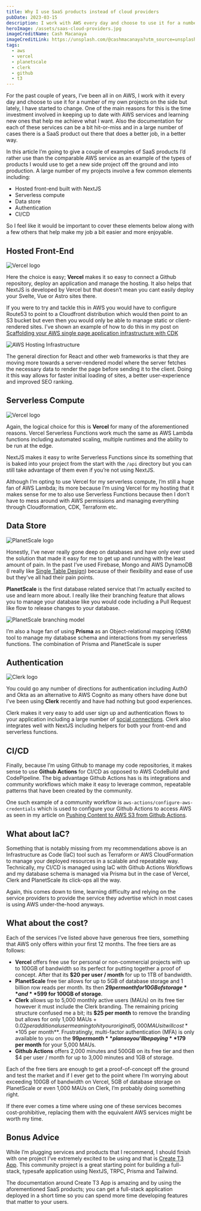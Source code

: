 ```yaml
---
title: Why I use SaaS products instead of cloud providers
pubDate: 2023-03-15
description: I work with AWS every day and choose to use it for a number of my own projects but lately I've started to change. Lets explore some SaaS products out there that will do a better job, in a better way.
heroImage: /assets/saas-cloud-providers.jpg
imageCreditName: Cash Macanaya
imageCreditLink: https://unsplash.com/@cashmacanaya?utm_source=unsplash&utm_medium=referral&utm_content=creditCopyText
tags:
  - aws
  - vercel
  - planetscale
  - clerk
  - github
  - t3
---
```


For the past couple of years, I’ve been all in on AWS, I work with it every day and choose to use it for a number of my own projects on the side but lately, I have started to change. One of the main reasons for this is the time investment involved in keeping up to date with AWS services and learning new ones that help me achieve what I want. Also the documentation for each of these services can be a bit hit-or-miss and in a large number of cases there is a SaaS product out there that does a better job, in a better way.

In this article I’m going to give a couple of examples of SaaS products I’d rather use than the comparable AWS service as an example of the types of products I would use to get a new side project off the ground and into production. A large number of my projects involve a few common elements including:

- Hosted front-end built with NextJS
- Serverless compute
- Data store
- Authentication
- CI/CD

So I feel like it would be important to cover these elements below along with a few others that help make my job a bit easier and more enjoyable.

## Hosted Front-End

<img src="/assets/Vercel_logo_black.svg" alt="Vercel logo" style="max-width: 500px">

Here the choice is easy; **Vercel** makes it so easy to connect a Github repository, deploy an application and manage the hosting. It also helps that NextJS is developed by Vercel but that doesn’t mean you cant easily deploy your Svelte, Vue or Astro sites there.

If you were to try and tackle this in AWS you would have to configure Route53 to point to a Cloudfront distribution which would then point to an S3 bucket but even then you would only be able to manage static or client-rendered sites. I've shown an example of how to do this in my post on [Scaffolding your AWS single page application infrastructure with CDK](/blog/scaffolding-your-aws-single-page-application-infrastructure-with-cdk)

![AWS Hosting Infrastructure](/assets/cdk-hosting-infrastructure.png)

The general direction for React and other web frameworks is that they are moving more towards a server-rendered model where the server fetches the necessary data to render the page before sending it to the client. Doing it this way allows for faster initial loading of sites, a better user-experience and improved SEO ranking.

## Serverless Compute

<img src="/assets/Vercel_logo_black.svg" alt="Vercel logo" style="max-width: 500px">

Again, the logical choice for this is **Vercel** for many of the aforementioned reasons. Vercel Serverless Functions work much the same as AWS Lambda functions including automated scaling, multiple runtimes and the ability to be run at the edge.

NextJS makes it easy to write Serverless Functions since its something that is baked into your project from the start with the `/api` directory but you can still take advantage of them even if you’re not using NextJS.

Although I’m opting to use Vercel for my serverless compute, I’m still a huge fan of AWS Lambda; its more because I’m using Vercel for my hosting that it makes sense for me to also use Serverless Functions because then I don’t have to mess around with AWS permissions and managing everything through Cloudformation, CDK, Terraform etc.

## Data Store

<img src="/assets/planetscale-logo.png" alt="PlanetScale logo" style="max-width: 500px">

Honestly, I’ve never really gone deep on databases and have only ever used the solution that made it easy for me to get up and running with the least amount of pain. In the past I’ve used Firebase, Mongo and AWS DynamoDB (I really like [Single Table Design](https://aws.amazon.com/blogs/compute/creating-a-single-table-design-with-amazon-dynamodb/)) because of their flexibility and ease of use but they’ve all had their pain points.

**PlanetScale** is the first database related service that I’m actually excited to use and learn more about. I really like their branching feature that allows you to manage your database like you would code including a Pull Request like flow to release changes to your database.

![PlanetScale branching model](https://planetscale-images.imgix.net/assets/docs/concepts/branching/diagram.png)

I’m also a huge fan of using **Prisma** as an Object-relational mapping (ORM) tool to manage my database schema and interactions from my serverless functions. The combination of Prisma and PlanetScale is super

## Authentication

<img src="/assets/clerk-logo.svg" alt="Clerk logo" style="max-width: 500px">

You could go any number of directions for authentication including Auth0 and Okta as an alternative to AWS Cognito as many others have done but I’ve been using **Clerk** recently and have had nothing but good experiences.

Clerk makes it very easy to add user sign up and authentication flows to your application including a large number of [social connections](https://clerk.dev/docs/authentication/social-connections-oauth). Clerk also integrates well with NextJS including helpers for both your front-end and serverless functions.

## CI/CD

Finally, because I’m using Github to manage my code repositories, it makes sense to use **Github Actions** for CI/CD as opposed to AWS CodeBuild and CodePipeline. The big advantage Github Actions has is its integrations and community workflows which make it easy to leverage common, repeatable patterns that have been created by the community.

One such example of a community workflow is `aws-actions/configure-aws-credentials` which is used to configure your Github Actions to access AWS as seen in my article on [Pushing Content to AWS S3 from Github Actions](https://www.timveletta.com/blog/pushing-content-to-s3-from-github-actions).

## What about IaC?

Something that is notably missing from my recommendations above is an Infrastructure as Code (IaC) tool such as Terraform or AWS CloudFormation to manage your deployed resources in a scalable and repeatable way. Technically, my CI/CD is managed using IaC with Github Actions Workflows and my database schema is managed via Prisma but in the case of Vercel, Clerk and PlanetScale its click-ops all the way.

Again, this comes down to time, learning difficulty and relying on the service providers to provide the service they advertise which in most cases is using AWS under-the-hood anyways.

## What about the cost?

Each of the services I’ve listed above have generous free tiers, something that AWS only offers within your first 12 months. The free tiers are as follows:

- **Vercel** offers free use for personal or non-commercial projects with up to 100GB of bandwidth so its perfect for putting together a proof of concept. After that its **$20 per user / month** for up to 1TB of bandwidth.
- **PlanetScale** free tier allows for up to 5GB of database storage and 1 billion row reads per month. Its then **$29 per month for 10GB of storage** and **$599 for 100GB of storage**.
- **Clerk** allows up to 5,000 monthly active users (MAUs) on its free tier however it must include the Clerk branding. The remaining pricing structure confused me a bit; its **$25 per month** to remove the branding but allows for only 1,000 MAUs + $0.02 per additional user meaning to hit your original 5,000 MAUs it will cost **$105 per month**. Frustratingly, multi-factor authentication (MFA) is only available to you on the **$99 per month** plan so you’ll be paying **$179 per month** for your 5,000 MAUs.
- **Github Actions** offers 2,000 minutes and 500GB on its free tier and then $4 per user / month for up to 3,000 minutes and 1GB of storage.

Each of the free tiers are enough to get a proof-of-concept off the ground and test the market and if I ever get to the point where I’m worrying about exceeding 100GB of bandwidth on Vercel, 5GB of database storage on PlanetScale or even 1,000 MAUs on Clerk, I’m probably doing something right.

If there ever comes a time where using one of these services becomes cost-prohibitive, replacing them with the equivalent AWS services might be worth my time.

## Bonus Advice

While I’m plugging services and products that I recommend, I should finish with one project I’ve extremely excited to be using and that is [Create T3 App](https://create.t3.gg/). This community project is a great starting point for building a full-stack, typesafe application using NextJS, TRPC, Prisma and Tailwind.

The documentation around Create T3 App is amazing and by using the aforementioned SaaS products; you can get a full-stack application deployed in a short time so you can spend more time developing features that matter to your users.
